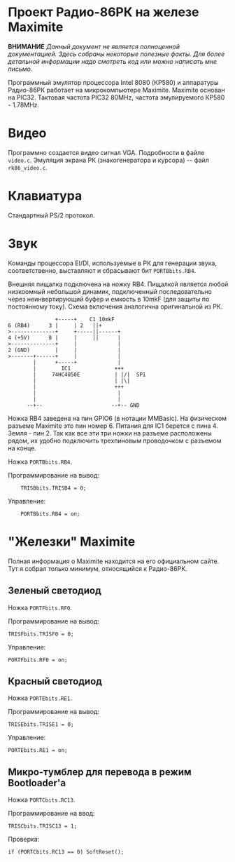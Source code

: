 Проект Радио-86РК на железе Maximite
====================================

**ВНИМАНИЕ** *Данный документ не является полноценной документацией. Здесь
собраны некоторые полезные факты. Для более детальной информации надо
смотреть код или можно написать мне письмо.*

Программный эмулятор процессора Intel 8080 (КР580) и аппаратуры Радио-86РК
работает на микрокомпьютере Maximite. Maximite основан на PIC32. Тактовая
частота PIC32 80MHz, частота эмулируемого КР580 - 1.78MHz. 

[Maximite]: http://geoffg.net/maximite.html

Видео
=====

Программно создается видео сигнал VGA. Подробности в файле `video.c`. 
Эмуляция экрана РК (знакогенератора и курсора) -- файл `rk86_video.c`.

Клавиатура
==========

Стандартный PS/2 протокол.

Звук
====

Команды процессора EI/DI, используемые в РК для генерации звука,
соответственно, выставляют и сбрасывают бит `PORTBbits.RB4`.

Внешняя пищалка подключена на ножку RB4. Пищалкой является любой низкоомный
небольшой динамик, подключенный последовательно через неинвертирующий буфер
и емкость в 10mkF (для защиты по постоянному току). Схема включения аналогична
оригинальной из РК.

                   +-----+    C1 10mkF
    6 (RB4)      3 |     | 2   ||+
    >--------------+     +-----||------+
    4 (+5V)      8 |     |     ||      |
    >--------------+     |             |
    2 (GND)        |     |             |
    >-------+------+     |             |
            |      +-----+             |
            |        IC1              +++
            |     74HC4050E           | |/|  SP1
            |                         | |\| 
            |                         +++ 
            |                          |
            |                          |     
          --+--                      --+-- GND

Ножка RB4 заведена на пин GPIO6 (в нотации MMBasic). На физическом разъеме
Maximite это пин номер 6. Питания для IC1 берется с пина 4. Земля - пин 2.
Так как все эти три ножки на разъеме расположены рядом, их удобно подключить
трехпиновым проводочком с разъемом на конце.

Ножка `PORTBbits.RB4`.

Программирование на вывод:

        TRISBbits.TRISB4 = 0;
        
Управление:

        PORTBbits.RB4 = on;


"Железки" Maximite
==================

Полная информация о Maximite находится на его официальном сайте.
Тут я собрал только минимум, относящийся к Радио-86РК.

Зеленый светодиод
-----------------

Ножка `PORTFbits.RF0`.

Программирование на вывод:

    TRISFbits.TRISF0 = 0;

Управление:

    PORTFbits.RF0 = on;

Красный светодиод
-----------------

Ножка `PORTEbits.RE1`.

Программирование на вывод:

    TRISEbits.TRISE1 = 0;

Управление:

    PORTEbits.RE1 = on;

Микро-тумблер для перевода в режим Bootloader'а
-----------------------------------------------

Ножка `PORTCbits.RC13`.

Программирование на ввод:

    TRISCbits.TRISC13 = 1;

Проверка:

    if (PORTCbits.RC13 == 0) SoftReset();
